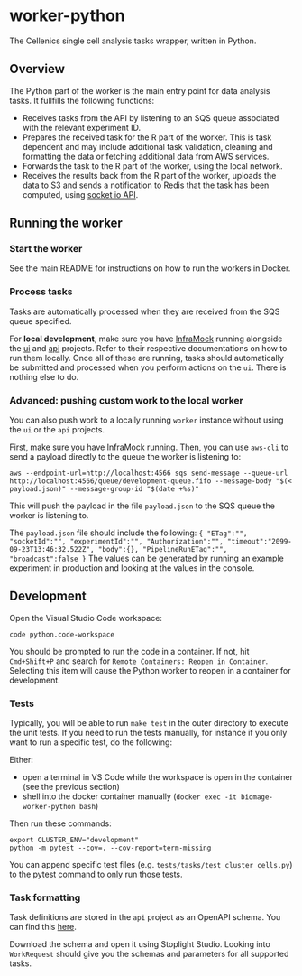 worker-python
=============

The Cellenics single cell analysis tasks wrapper, written in Python.

Overview
--------
The Python part of the worker is the main entry point for data analysis tasks. It fullfills the following functions:
- Receives tasks from the API by listening to an SQS queue associated with the relevant experiment ID.
- Prepares the received task for the R part of the worker. This is task dependent and may include additional task validation, cleaning and formatting the data or fetching additional data from AWS services.
- Forwards the task to the R part of the worker, using the local network.
- Receives the results back from the R part of the worker, uploads the data to S3 and sends a notification to Redis that the task has been computed, using [socket io API](https://pypi.org/project/socket.io-emitter/).

Running the worker
------------------

### Start the worker

See the main README for instructions on how to run the workers in Docker.

### Process tasks
Tasks are automatically processed when they are received from the SQS queue specified.

For **local development**, make sure you have [InfraMock](https://github.com/hms-dbmi-cellenics/inframock)
running alongside the [ui](https://github.com/hms-dbmi-cellenics/ui) and [api](https://github.com/hms-dbmi-cellenics/api)
projects. Refer to their respective documentations on how to run them locally. Once all of these are running,
tasks should automatically be submitted and processed when you perform actions on the `ui`. There is nothing else to do.


### Advanced: pushing custom work to the local worker

You can also push work to a locally running `worker` instance without using the `ui` or the `api` projects.

First, make sure you have InfraMock running. Then, you can use `aws-cli` to send a payload directly to the queue
the worker is listening to:

    aws --endpoint-url=http://localhost:4566 sqs send-message --queue-url http://localhost:4566/queue/development-queue.fifo --message-body "$(< payload.json)" --message-group-id "$(date +%s)"

This will push the payload in the file `payload.json` to the SQS queue the worker is listening to.

The `payload.json` file should include the following:
`{
   "ETag":"",
   "socketId":"",
   "experimentId":"",
   "Authorization":"",
   "timeout":"2099-09-23T13:46:32.522Z",
   "body":{},
   "PipelineRunETag":"",
   "broadcast":false
}`
The values can be generated by running an example experiment in production and looking at the values in the console.

Development
-----------

Open the Visual Studio Code workspace:

    code python.code-workspace

You should be prompted to run the code in a container. If not, hit `Cmd+Shift+P` and search for
`Remote Containers: Reopen in Container`. Selecting this item will cause the Python worker to
reopen in a container for development.

### Tests
Typically, you will be able to run `make test` in the outer directory to execute the unit tests. If you need
to run the tests manually, for instance if you only want to run a specific test, do the following:

Either:
- open a terminal in VS Code while the workspace is open in the container (see the previous section) 
- shell into the docker container manually (`docker exec -it biomage-worker-python bash`)

Then run these commands:

    export CLUSTER_ENV="development"
    python -m pytest --cov=. --cov-report=term-missing

You can append specific test files (e.g. `tests/tasks/test_cluster_cells.py`) to the pytest command to only
run those tests.

### Task formatting
Task definitions are stored in the `api` project as an OpenAPI schema.
You can find this [here](https://github.com/hms-dbmi-cellenics/api/blob/master/src/specs/api.yaml).

Download the schema and open it using Stoplight Studio. Looking into `WorkRequest` should give you the schemas and parameters for all supported tasks.